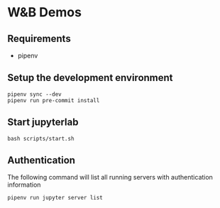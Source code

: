 # W&B Demos

## Requirements

- pipenv

## Setup the development environment

```shell
pipenv sync --dev
pipenv run pre-commit install
```

## Start jupyterlab

```shell
bash scripts/start.sh
```

## Authentication

The following command will list all running servers with authentication information

```shell
pipenv run jupyter server list
```